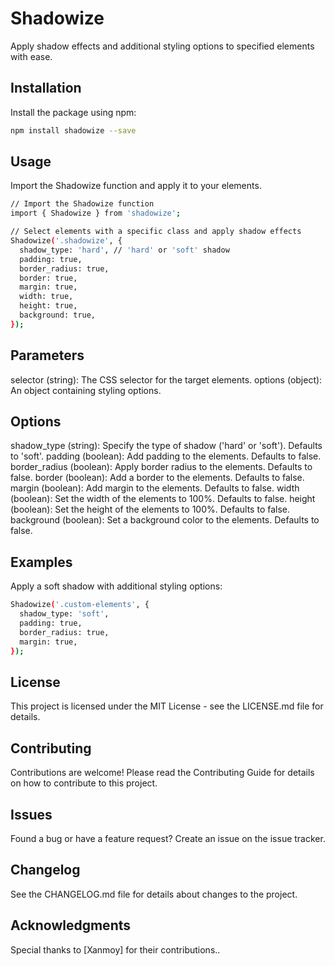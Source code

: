 # Shadowize

Apply shadow effects and additional styling options to specified elements with ease.

## Installation

Install the package using npm:

```bash
npm install shadowize --save
```

## Usage
Import the Shadowize function and apply it to your elements.

```bash
// Import the Shadowize function
import { Shadowize } from 'shadowize';

// Select elements with a specific class and apply shadow effects
Shadowize('.shadowize', {
  shadow_type: 'hard', // 'hard' or 'soft' shadow
  padding: true,
  border_radius: true,
  border: true,
  margin: true,
  width: true,
  height: true,
  background: true,
});

```

## Parameters
selector (string): The CSS selector for the target elements.
options (object): An object containing styling options.


## Options
shadow_type (string): Specify the type of shadow ('hard' or 'soft'). Defaults to 'soft'.
padding (boolean): Add padding to the elements. Defaults to false.
border_radius (boolean): Apply border radius to the elements. Defaults to false.
border (boolean): Add a border to the elements. Defaults to false.
margin (boolean): Add margin to the elements. Defaults to false.
width (boolean): Set the width of the elements to 100%. Defaults to false.
height (boolean): Set the height of the elements to 100%. Defaults to false.
background (boolean): Set a background color to the elements. Defaults to false.

## Examples
Apply a soft shadow with additional styling options:
```bash
Shadowize('.custom-elements', {
  shadow_type: 'soft',
  padding: true,
  border_radius: true,
  margin: true,
});

```

## License
This project is licensed under the MIT License - see the LICENSE.md file for details.


## Contributing
Contributions are welcome! Please read the Contributing Guide for details on how to contribute to this project.


## Issues
Found a bug or have a feature request? Create an issue on the issue tracker.


## Changelog
See the CHANGELOG.md file for details about changes to the project.


## Acknowledgments
Special thanks to [Xanmoy] for their contributions..
